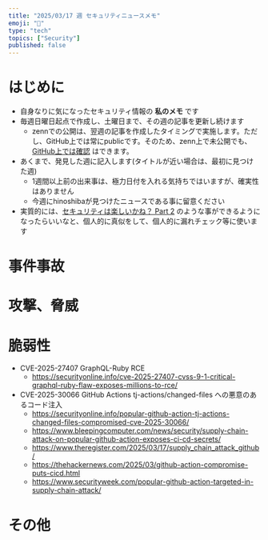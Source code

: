```yaml
---
title: "2025/03/17 週 セキュリティニュースメモ"
emoji: "🔖"
type: "tech"
topics: ["Security"]
published: false
---
```


# はじめに
* 自身なりに気になったセキュリティ情報の **私のメモ** です
* 毎週日曜日起点で作成し、土曜日まで、その週の記事を更新し続けます
    * zennでの公開は、翌週の記事を作成したタイミングで実施します。ただし、GitHub上では常にpublicです。そのため、zenn上で未公開でも、[GitHub上では確認](https://github.com/hinoshiba/zenn.dev/tree/main/articles) はできます。
* あくまで、発見した週に記入します(タイトルが近い場合は、最初に見つけた週)
    * 1週間以上前の出来事は、極力日付を入れる気持ちではいますが、確実性はありません
    * 今週にhinoshibaが見つけたニュースである事に留意ください
* 実質的には、[セキュリティは楽しいかね？ Part 2](https://negi.hatenablog.com/) のような事ができるようになったらいいなと、個人的に真似をして、個人的に漏れチェック等に使います

# 事件事故

# 攻撃、脅威

# 脆弱性

* CVE-2025-27407 GraphQL-Ruby RCE
    * https://securityonline.info/cve-2025-27407-cvss-9-1-critical-graphql-ruby-flaw-exposes-millions-to-rce/
* CVE-2025-30066 GitHub Actions tj-actions/changed-files への悪意のあるコード注入
    * https://securityonline.info/popular-github-action-tj-actions-changed-files-compromised-cve-2025-30066/
    * https://www.bleepingcomputer.com/news/security/supply-chain-attack-on-popular-github-action-exposes-ci-cd-secrets/
    * https://www.theregister.com/2025/03/17/supply_chain_attack_github/
    * https://thehackernews.com/2025/03/github-action-compromise-puts-cicd.html
    * https://www.securityweek.com/popular-github-action-targeted-in-supply-chain-attack/

# その他


